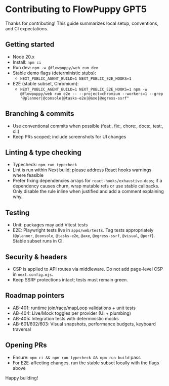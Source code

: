 # Contributing to FlowPuppy GPT5

Thanks for contributing! This guide summarizes local setup, conventions, and CI expectations.

## Getting started
- Node 20.x
- Install: `npm ci`
- Run dev: `npm -w @flowpuppy/web run dev`
- Stable demo flags (deterministic stubs):
  - `NEXT_PUBLIC_AGENT_BUILD=1 NEXT_PUBLIC_E2E_HOOKS=1`
- E2E (stable subset, Chromium):
  - `NEXT_PUBLIC_AGENT_BUILD=1 NEXT_PUBLIC_E2E_HOOKS=1 npm -w @flowpuppy/web run e2e -- --project=chromium --workers=1 --grep "@planner|@console|@tasks-e2e|@axe|@egress-ssrf"`

## Branching & commits
- Use conventional commits when possible (feat:, fix:, chore:, docs:, test:, ci:)
- Keep PRs scoped; include screenshots for UI changes

## Linting & type checking
- Typecheck: `npm run typecheck`
- Lint is run within Next build; please address React hooks warnings where feasible
- Prefer fixing dependencies arrays for `react-hooks/exhaustive-deps`; if a dependency causes churn, wrap mutable refs or use stable callbacks. Only disable the rule inline when justified and add a comment explaining why.

## Testing
- Unit: packages may add Vitest tests
- E2E: Playwright tests live in `apps/web/tests`. Tag tests appropriately (`@planner`, `@console`, `@tasks-e2e`, `@axe`, `@egress-ssrf`, `@visual`, `@perf`). Stable subset runs in CI.

## Security & headers
- CSP is applied to API routes via middleware. Do not add page-level CSP in `next.config.mjs`.
- Keep SSRF protections intact; tests must remain green.

## Roadmap pointers
- AB-401: runtime join/race/mapLoop validations + unit tests
- AB-404: Live/Mock toggles per provider (UI + plumbing)
- AB-405: Integration tests with deterministic mocks
- AB-601/602/603: Visual snapshots, performance budgets, keyboard traversal

## Opening PRs
- Ensure: `npm ci && npm run typecheck && npm run build` pass
- For E2E-affecting changes, run the stable subset locally with the flags above

Happy building!

